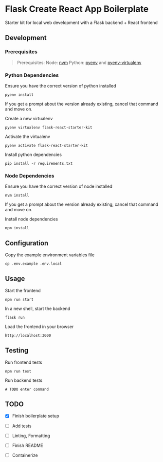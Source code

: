 # Flask Create React App Boilerplate

Starter kit for local web development with a Flask backend + React frontend

## Development

### Prerequisites
> Prerequisites:
> Node: [nvm](https://github.com/nvm-sh/nvm?tab=readme-ov-file#installing-and-updating)
> Python: [pyenv](https://github.com/pyenv/pyenv) and [pyenv-virtualenv](https://github.com/pyenv/pyenv-virtualenv)

### Python Dependencies

Ensure you have the correct version of python installed 

```shell
pyenv install
```

If you get a prompt about the version already existing, cancel that command and move on.

Create a new virtualenv

```shell
pyenv virtualenv flask-react-starter-kit
```

Activate the virtualenv
```shell
pyenv activate flask-react-starter-kit
```

Install python dependencies 

```shell
pip install -r requirements.txt
```

### Node Dependencies

Ensure you have the correct version of node installed

```shell
nvm install
```

If you get a prompt about the version already existing, cancel that command and move on.

Install node dependencies

```shell
npm install
```

## Configuration

Copy the example environment variables file
```shell
cp .env.example .env.local
```

## Usage

Start the frontend 

```shell
npm run start
```

In a new shell, start the backend
````shell
flask run
````

Load the frontend in your browser

```
http://localhost:3000
```

## Testing

Run frontend tests
```shell
npm run test
```

Run backend tests
```shell
# TODO enter command
```

## TODO

- [x] Finish boilerplate setup
- [ ] Add tests
- [ ] Linting, Formatting
- [ ] Finish README
- [ ] Containerize

